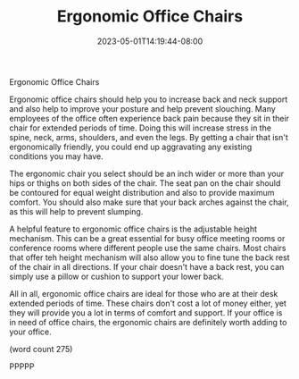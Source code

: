 ﻿---
title: "Ergonomic Office Chairs"
date: 2023-05-01T14:19:44-08:00
description: "Office Chairs Tips for Web Success"
featured_image: "/images/Office Chairs.jpg"
tags: ["Office Chairs"]
---

Ergonomic Office Chairs

Ergonomic office chairs should help you to increase
back and neck support and also help to improve your 
posture and help prevent slouching.  Many employees of
the office often experience back pain because they sit
in their chair for extended periods of time.  Doing 
this will increase stress in the spine, neck, arms,
shoulders, and even the legs.  By getting a chair 
that isn't ergonomically friendly, you could end up 
aggravating any existing conditions you may have.

The ergonomic chair you select should be an inch wider
or more than your hips or thighs on both sides of the 
chair.  The seat pan on the chair should be contoured 
for equal weight distribution and also to provide 
maximum comfort.  You should also make sure that your 
back arches against the chair, as this will help to 
prevent slumping.

A helpful feature to ergonomic office chairs is the 
adjustable height mechanism.  This can be a great essential
for busy office meeting rooms or conference rooms where 
different people use the same chairs.  Most chairs that
offer teh height mechanism will also allow you to fine
tune the back rest of the chair in all directions.  If
your chair doesn't have a back rest, you can simply use
a pillow or cushion to support your lower back.

All in all, ergonomic office chairs are ideal for those
who are at their desk extended periods of time.  These 
chairs don't cost a lot of money either, yet they will 
provide you a lot in terms of comfort and support.  If
your office is in need of office chairs, the ergonomic
chairs are definitely worth adding to your office.

(word count 275)

PPPPP
